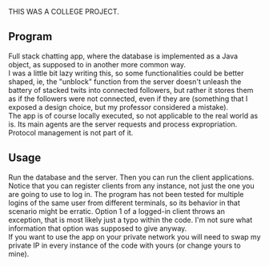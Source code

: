 THIS WAS A COLLEGE PROJECT.

## Program

Full stack chatting app, where the database is implemented as a Java object, as supposed to in another more common way.  
I was a little bit lazy writing this, so some functionalities could be better shaped, ie, the "unblock" function from the server doesn't unleash the battery of stacked twits into connected followers, but rather it stores them as if the followers were not connected, even if they are (something that I exposed a design choice, but my professor considered a mistake).  
The app is of course locally executed, so not applicable to the real world as is. Its main agents are the server requests and process expropriation. Protocol management is not part of it.

## Usage

Run the database and the server. Then you can run the client applications. Notice that you can register clients from any instance, not just the one you are going to use to log in. The program has not been tested for multiple logins of the same user from different terminals, so its behavior in that scenario might be erratic. 
Option 1 of a logged-in client throws an exception, that is most likely just a typo within the code. I'm not sure what information that option was supposed to give anyway.  
If you want to use the app on your private network you will need to swap my private IP in every instance of the code with yours (or change yours to mine).